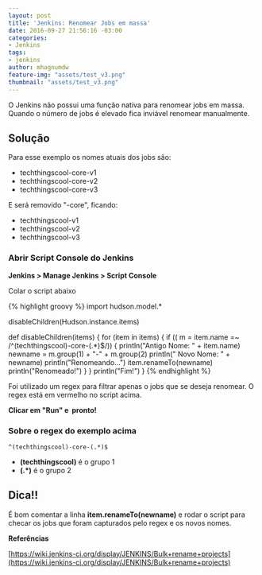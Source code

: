 ```yaml
---
layout: post
title: 'Jenkins: Renomear Jobs em massa'
date: 2016-09-27 21:56:16 -03:00
categories:
- Jenkins
tags:
- jenkins
author: mhagnumdw
feature-img: "assets/test_v3.png"
thumbnail: "assets/test_v3.png"
---
```


O Jenkins não possui uma função nativa para renomear jobs em massa. Quando o número de jobs é elevado fica inviável renomear manualmente.

## Solução

Para esse exemplo os nomes atuais dos jobs são:

- techthingscool-core-v1
- techthingscool-core-v2
- techthingscool-core-v3

E será removido "-core", ficando:

- techthingscool-v1
- techthingscool-v2
- techthingscool-v3

### Abrir Script Console do Jenkins

**Jenkins > Manage Jenkins > Script Console**

Colar o script abaixo

{% highlight groovy %}
import hudson.model.*

disableChildren(Hudson.instance.items)

def disableChildren(items) {
    for (item in items) {
        if (( m = item.name =~ /^(techthingscool)-core-(.*)$/)) {
            println("Antigo Nome: " + item.name)
            newname = m.group(1) + "-" + m.group(2)
            println("  Novo Nome: " + newname)
            println("Renomeando...")
            item.renameTo(newname)
            println("Renomeado!")
        }
    }
    println("Fim!")
}
{% endhighlight %}

Foi utilizado um regex para filtrar apenas o jobs que se deseja renomear. O regex está em vermelho no script acima.

**Clicar em "Run" e  pronto!**

### Sobre o regex do exemplo acima

```
^(techthingscool)-core-(.*)$
```

- **(techthingscool)** é o grupo 1
- **(.*)** é o grupo 2

## Dica!!

É bom comentar a linha **item.renameTo(newname)** e rodar o script para checar os jobs que foram capturados pelo regex e os novos nomes.

**Referências**

[https://wiki.jenkins-ci.org/display/JENKINS/Bulk+rename+projects](https://wiki.jenkins-ci.org/display/JENKINS/Bulk+rename+projects)